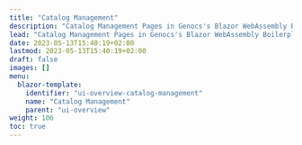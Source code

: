 ```yaml
---
title: "Catalog Management"
description: "Catalog Management Pages in Genocs's Blazor WebAssembly Boilerplate."
lead: "Catalog Management Pages in Genocs's Blazor WebAssembly Boilerplate."
date: 2023-05-13T15:40:19+02:00
lastmod: 2023-05-13T15:40:19+02:00
draft: false
images: []
menu:
  blazor-template:
    identifier: "ui-overview-catalog-management"
    name: "Catalog Management"
    parent: "ui-overview"
weight: 106
toc: true
---
```




